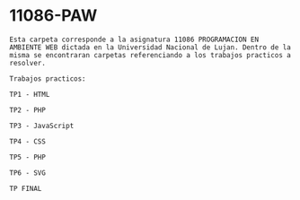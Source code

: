 # 11086-PAW
	Esta carpeta corresponde a la asignatura 11086 PROGRAMACION EN AMBIENTE WEB dictada en la Universidad Nacional de Lujan. Dentro de la misma se encontraran carpetas referenciando a los trabajos practicos a resolver.
	
	Trabajos practicos:
	
	TP1 - HTML
	
	TP2 - PHP
	
	TP3 - JavaScript
	
	TP4 - CSS
	
	TP5 - PHP
	
	TP6 - SVG
	
	TP FINAL